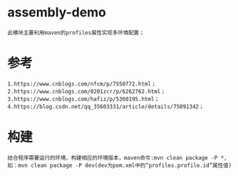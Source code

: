 # assembly-demo
    此模块主要利用maven的profiles属性实现多环境配置；
  
# 参考
    1.https://www.cnblogs.com/nfcm/p/7550772.html；
    2.https://www.cnblogs.com/0201zcr/p/6262762.html；
    3.https://www.cnblogs.com/hafiz/p/5360195.html；
    4.https://blog.csdn.net/qq_35603331/article/details/75091342；
    
# 构建
    结合程序需要运行的环境，构建相应的环境版本，maven命令:mvn clean package -P *,如：mvn clean package -P dev(dev为pom.xml中的“profiles.profile.id”属性值)